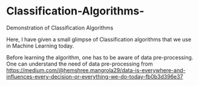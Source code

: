 # Classification-Algorithms-
Demonstration of Classification Algorithms

Here, I have given a small glimpse of Classification algorithms that we use in Machine Learning today.

Before learning the algorithm, one has to be aware of data pre-processing. 
One can understand the need of data pre-processing from https://medium.com/@hemshree.mangrola29/data-is-everywhere-and-influences-every-decision-or-everything-we-do-today-fb0b3d396e37

